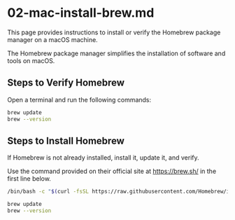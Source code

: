 # 02-mac-install-brew.md

This page provides instructions to install or verify the Homebrew package manager on a macOS machine.

The Homebrew package manager simplifies the installation of software and tools on macOS.


## Steps to Verify Homebrew

Open a terminal and run the following commands:

```zsh
brew update
brew --version
```

## Steps to Install Homebrew

If Homebrew is not already installed, install it, update it, and verify.

Use the command provided on their official site at <https://brew.sh/> in the first line below.

```zsh
/bin/bash -c "$(curl -fsSL https://raw.githubusercontent.com/Homebrew/install/HEAD/install.sh)"

brew update
brew --version
```

